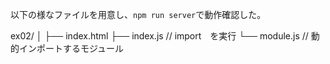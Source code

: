 以下の様なファイルを用意し、`npm run server`で動作確認した。

ex02/
│
├── index.html
├── index.js // import　を実行
└── module.js // 動的インポートするモジュール

